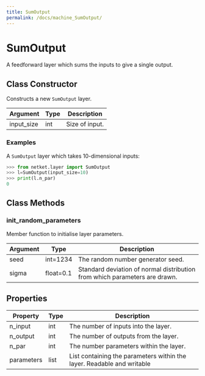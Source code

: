 ```yaml
---
title: SumOutput
permalink: /docs/machine_SumOutput/
---
```

# SumOutput
A feedforward layer which sums the inputs to give a single output.

## Class Constructor
Constructs a new ``SumOutput`` layer.

| Argument |Type| Description  |
|----------|----|--------------|
|input_size|int |Size of input.|

### Examples
A ``SumOutput`` layer which takes 10-dimensional inputs:

```python
>>> from netket.layer import SumOutput
>>> l=SumOutput(input_size=10)
>>> print(l.n_par)
0

```



## Class Methods 
### init_random_parameters
Member function to initialise layer parameters.

|Argument|  Type   |                               Description                                |
|--------|---------|--------------------------------------------------------------------------|
|seed    |int=1234 |The random number generator seed.                                         |
|sigma   |float=0.1|Standard deviation of normal distribution from which parameters are drawn.|

## Properties
| Property |Type|                                    Description                                    |
|----------|----|-----------------------------------------------------------------------------------|
|n_input   |int | The number of inputs into the layer.                                              |
|n_output  |int | The number of outputs from the layer.                                             |
|n_par     |int | The number parameters within the layer.                                           |
|parameters|list| List containing the parameters within the layer.             Readable and writable|

